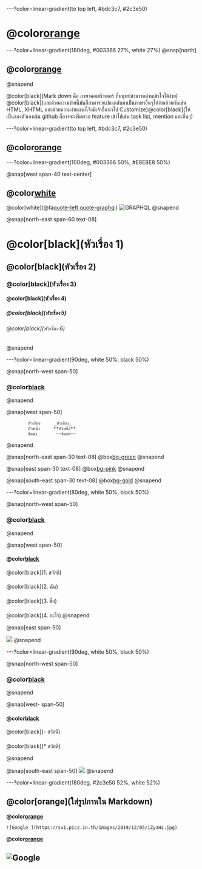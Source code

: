---?color=linear-gradient(to top left, #bdc3c7, #2c3e50)
# @color[orange](Markdown)

---?color=linear-gradient(180deg, #003366 27%, white 27%)
@snap[north]
## @color[orange](Markdown)
@snapend

@color[black](Mark down คือ ภาษาคอมพิวเตอร์ ที่มนุษย์สามารถอ่านเข้าใจได้ง่าย)
@color[black](และด้วยความง่ายนี้มันก็สามารถแปลงกลับมาเป็นภาษาอื่นๆได้ง่ายด้วยกันเช่น HTML, XHTML และด้วยความง่ายเช่นนี้จึงมีเจ้าอื่นนำไป Customize)@color[black](ให้เป็นของตัวเองเช่น github ก็อาจจะเพิ่มพวก feature เข้าไปเช่น task list, mention และอื่นๆ)

---?color=linear-gradient(to top left, #bdc3c7, #2c3e50)

## @color[orange](เริ่มเขียนMarkdown)

---?color=linear-gradient(100deg, #003366 50%, #E8E8E8 50%)

@snap[west span-40 text-center]

## @color[white](หัวเรื่อง)
@color[white](@fa[quote-left quote-graphql](การเขียนหัวเรื่องในขนาดต่างๆ))
![GRAPHQL](https://sv1.picz.in.th/images/2019/12/06/igbSyS.png)
@snapend

@snap[north-east span-60 text-08]
# @color[black](หัวเรื่อง 1)
## @color[black](หัวเรื่อง 2)
### @color[black](หัวเรื่อง 3)
#### @color[black](หัวเรื่อง 4)
##### @color[black](หัวเรื่อง 5)
###### @color[black](หัวเรื่อง 6)
@snapend

---?color=linear-gradient(90deg, white 50%, black 50%)

@snap[north-west span-50]
### @color[black](**รูปแบบอักษรประกอบไปด้วย**)
@snapend

@snap[west span-50]
``` 
        ตัวเอียง     _ตัวเอียง_     
        ตัวหน้า     **ตัวหน้า**    
        ขีดฆ่า       ~~ขีดฆ่า~~

```
@snapend   

@snap[north-east span-30 text-08]
@box[bg-green](**สวัสดี**)
@snapend

@snap[east span-30 text-08]
@box[bg-pink](_สวัสดี_)
@snapend

@snap[south-east span-30 text-08]
@box[bg-gold](~~สวัสดี~~)
@snapend

---?color=linear-gradient(80deg, white 50%, black 50%)

@snap[north-west span-50]
### @color[black](**ลิสต์แบบเรียงลำดับ**)
@snapend

@snap[west span-50]

#### @color[black](**Syntax**)

@color[black](1. สวัสดี)
#### 
@color[black](2. ฉัน)
#### 
@color[black](3. ชื่อ)
#### 
@color[black](4. อะไร)
   @snapend

@snap[east span-50]

![](https://sv1.picz.in.th/images/2019/12/05/iZFSgv.jpg)
@snapend

---?color=linear-gradient(90deg, white 50%, black 50%)

@snap[north-west span-50]
### @color[black](**ลิสต์แบบไม่เรียงลำดับ**)
@snapend

@snap[west- span-50]

#### @color[black](**Syntax**)

@color[black](- สวัสดี)
#### 
@color[black](* สวัสดี)


@snapend

@snap[south-east span-50]
![](https://sv1.picz.in.th/images/2019/12/05/iZFYCE.jpg)
@snapend

---?color=linear-gradient(180deg, #2c3e50 52%, white 52%)

## @color[orange](ใส่รูปภาพใน Markdown)

**@color[orange](โค้ต)**

    ![Google ](https://sv1.picz.in.th/images/2019/12/05/iZyaHz.jpg)

**@color[orange](เเสดงผล)**

## ![Google ](https://www.google.co.th/images/branding/googlelogo/2x/googlelogo_color_272x92dp.png)
